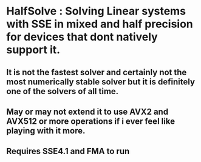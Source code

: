# HalfSolve : Solving Linear systems with SSE in mixed and half precision for devices that dont natively support it.
## It is not the fastest solver and certainly not the most numerically stable solver but it is definitely one of the solvers of all time.
## May or may not extend it to use AVX2 and AVX512 or more operations if i ever feel like playing with it more.
## Requires SSE4.1 and FMA to run

